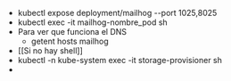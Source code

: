 - kubectl expose deployment/mailhog --port 1025,8025
- kubectl exec -it mailhog-nombre_pod sh
- Para ver que funciona el DNS
	- getent hosts mailhog
- [[Si no hay shell]]
- kubectl -n kube-system exec -it storage-provisioner sh
-